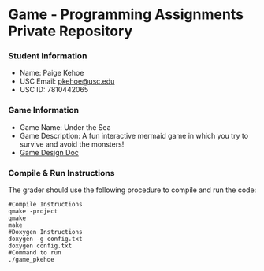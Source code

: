 # Game - Programming Assignments Private Repository
### Student Information
  + Name: Paige Kehoe
  + USC Email: pkehoe@usc.edu
  + USC ID: 7810442065

### Game Information
  + Game Name: Under the Sea
  + Game Description: A fun interactive mermaid game in which you try to survive and avoid the monsters!
  + [Game Design Doc](GameDesignDoc.md)


### Compile & Run Instructions
The grader should use the following procedure to compile and run the code:
```shell
#Compile Instructions
qmake -project
qmake
make
#Doxygen Instructions
doxygen -g config.txt
doxygen config.txt
#Command to run
./game_pkehoe
```
